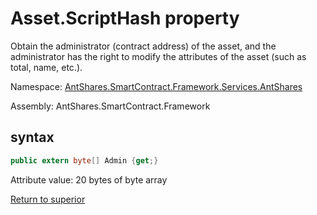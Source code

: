 # Asset.ScriptHash property

Obtain the administrator (contract address) of the asset, and the administrator has the right to modify the attributes of the asset (such as total, name, etc.).

Namespace: [AntShares.SmartContract.Framework.Services.AntShares](../../AntShares.md)

Assembly: AntShares.SmartContract.Framework

## syntax

```c#
public extern byte[] Admin {get;}
```

Attribute value: 20 bytes of byte array



[Return to superior](../Asset.md)
